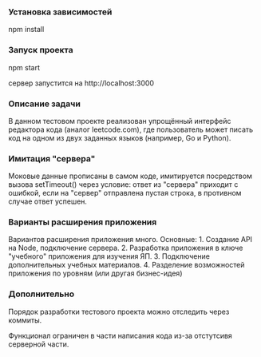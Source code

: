 ### Установка зависимостей

npm install

### Запуск проекта

npm start

сервер запустится на http://localhost:3000

### Описание задачи

В данном тестовом проекте реализован упрощённый интерфейс редактора кода (аналог leetcode.com), где пользователь может писать код на одном из двух заданных языков (например, Go и Python).

### Имитация "сервера"

Моковые данные прописаны в самом коде, имитируется посредством вызова setTimeout() через условие:
ответ из "сервера" приходит с ошибкой, если на "сервер" отправлена пустая строка, в противном случае ответ успешен.

### Варианты расширения приложения

Вариантов расширения приложения много. Основные:
    1. Создание API на Node, подключение сервера.
    2. Разработка приложения в ключе "учебного" приложения для изучения ЯП.
    3. Подключение дополнительных учебных материалов.
    4. Разделение возможностей приложения по уровням (или другая бизнес-идея)

### Дополнительно

Порядок разработки тестового проекта можно отследить через коммиты.

Функционал ограничен в части написания кода из-за отстутсивя серверной части.
